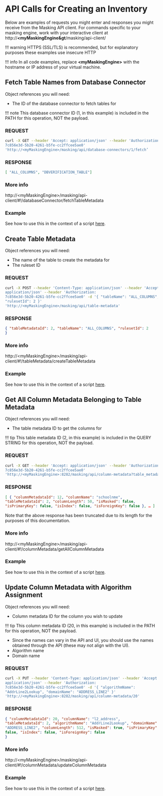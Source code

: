 # API Calls for Creating an Inventory

Below are examples of requests you might enter and responses you might
receive from the Masking API client. For commands specific to your
masking engine, work with your interactive client at
http://**&lt;myMaskingEngine&gt**/masking/api-client/

!!! warning
    HTTPS (SSL/TLS) is recommended, but for explanatory purposes these examples use insecure HTTP

!!! info
    In all code examples, replace **&lt;myMaskingEngine&gt;** with the hostname or IP address of your virtual machine.

## Fetch Table Names from Database Connector

Object references you will need:

  - The ID of the database connector to fetch tables
for

!!! note
    This database connector ID (1, in this example) is included in the PATH for this operation, NOT the payload.

### **REQUEST**

``` bash
curl -X GET --header 'Accept: application/json' --header 'Authorization:
7c856e3d-5b20-4261-b5fe-cc2ffcee5ae0'
'http://<myMaskingEngine>/masking/api/database-connectors/1/fetch’
```

### **RESPONSE**

``` json
[ "ALL_COLUMNS", "DBVERIFICATION_TABLE"]
```

### **More info**

http://&lt;myMaskingEngine&gt;/masking/api-client/#!/databaseConnector/fetchTableMetadata

### **Example**

See how to use this in the context of a script
[here](../API_Examples/createInventory.md).

## Create Table Metadata

Object references you will need:

  - The name of the table to create the metadata for
  - The ruleset ID

### **REQUEST**

``` bash
curl -X POST --header 'Content-Type: application/json' --header 'Accept:
application/json' --header 'Authorization:
7c856e3d-5b20-4261-b5fe-cc2ffcee5ae0' -d '{ "tableName": "ALL_COLUMNS",
"rulesetId": 2 }'
'http://<myMaskingEngine>/masking/api/table-metadata'
```

### **RESPONSE**

``` json
{ "tableMetadataId": 2, "tableName": "ALL_COLUMNS", "rulesetId": 2
}
```

### **More info**

http://&lt;myMaskingEngine&gt;/masking/api-client/#!/tableMetadata/createTableMetadata

### **Example**

See how to use this in the context of a script
[here](../API_Examples/createInventory.md).

## Get All Column Metadata Belonging to Table Metadata

Object references you will need:

  - The table metadata ID to get the columns
for

!!! tip
    This table metadata ID (2, in this example) is included in the QUERY STRING for this operation, NOT the payload.

### **REQUEST**

``` bash
curl -X GET --header 'Accept: application/json' --header 'Authorization:
7c856e3d-5b20-4261-b5fe-cc2ffcee5ae0'
'http://<myMaskingEngine>:8282/masking/api/column-metadata?table_metadata_id=2'
```

### **RESPONSE**

``` json
[ { "columnMetadataId": 12, "columnName": "schoolnme",
"tableMetadataId": 2, "columnLength": 50, "isMasked": false,
"isPrimaryKey": false, "isIndex": false, "isForeignKey": false }, … ]
```

Note that the above response has been truncated due to its length for
the purposes of this
documentation.

### **More info**

http://&lt;myMaskingEngine&gt;/masking/api-client/#!/columnMetadata/getAllColumnMetadata

### **Example**

See how to use this in the context of a script
[here](../API_Examples/createInventory.md).

## Update Column Metadata with Algorithm Assignment

Object references you will need:

  - Column metadata ID for the column you wish to
update

!!! tip
    This column metadata ID (20, in this example) is included in the PATH for this operation, NOT the payload.

  - Since the names can vary in the API and UI, you should use the names
    obtained through the API (these may not align with the UI).
  - Algorithm name
  - Domain name

### **REQUEST**

``` bash
curl -X PUT --header 'Content-Type: application/json' --header 'Accept:
application/json' --header 'Authorization:
7c856e3d-5b20-4261-b5fe-cc2ffcee5ae0' -d '{ "algorithmName":
"AddrLine2Lookup", "domainName": "ADDRESS_LINE2" }'
'http://<myMaskingEngine>:8282/masking/api/column-metadata/20'
```

### **RESPONSE**

``` json
{ "columnMetadataId": 20, "columnName": "l2_address",
"tableMetadataId": 2, "algorithmName": "AddrLine2Lookup", "domainName":
"ADDRESS_LINE2", "columnLength": 512, "isMasked": true, "isPrimaryKey":
false, "isIndex": false, "isForeignKey": false
}
```

### **More info**

http://&lt;myMaskingEngine&gt;/masking/api-client/#!/columnMetadata/updateColumnMetadata

###  **Example**

See how to use this in the context of a script
[here](../API_Examples/createInventory.md).
